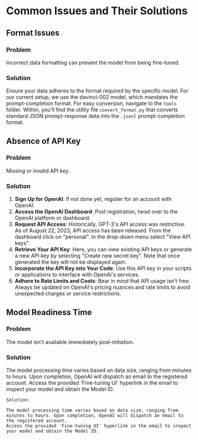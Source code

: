 # Common Issues and Their Solutions

## Format Issues

### Problem

Incorrect data formatting can prevent the model from being fine-tuned.

### Solution

Ensure your data adheres to the format required by the specific model. For our current setup, we use the davinci-002 model, which mandates the prompt-completion format. For easy conversion, navigate to the `tools` folder. Within, you'll find the utility file `convert_format.py` that converts standard JSON prompt-response data into the `.jsonl` prompt-completion format.

## Absence of API Key

### Problem

Missing or invalid API key.

### Solution

1. **Sign Up for OpenAI**: If not done yet, register for an account with OpenAI.
2. **Access the OpenAI Dashboard**: Post registration, head over to the OpenAI platform or dashboard.
3. **Request API Access**: Historically, GPT-3's API access was restrictive. As of August 22, 2023, API access has been released. From the dashboard click on "personal". In the drop-down menu select "View API keys".
4. **Retrieve Your API Key**: Here, you can view existing API keys or generate a new API key by selecting "Create new secret key". Note that once generated the key will not be displayed again.
5. **Incorporate the API Key into Your Code**: Use this API key in your scripts or applications to interface with OpenAI's services.
6. **Adhere to Rate Limits and Costs**: Bear in mind that API usage isn't free. Always be updated on OpenAI's pricing nuances and rate limits to avoid unexpected charges or service restrictions.

## Model Readiness Time

### Problem

The model isn't available immediately post-initiation.

### Solution

The model processing time varies based on data size, ranging from minutes to hours. Upon completion, OpenAI will dispatch an email to the registered account. Access the provided 'Fine-tuning UI' hyperlink in the email to inspect your model and obtain the Model ID.



    Solution:

    The model processing time varies based on data size, ranging from minutes to hours. Upon completion, OpenAI will dispatch an email to the registered account.
    Access the provided 'Fine-tuning UI' hyperlink in the email to inspect your model and obtain the Model ID.
